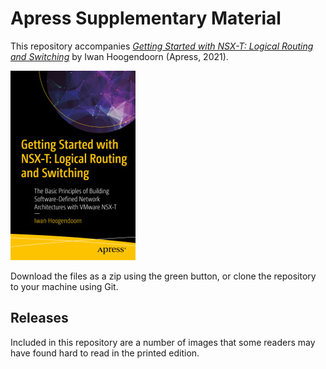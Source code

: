# Apress Supplementary Material

This repository accompanies [*Getting Started with NSX-T: Logical Routing and Switching*](https://www.apress.com/9781484267073) by Iwan Hoogendoorn (Apress, 2021).

[comment]: #cover
![Cover image](9781484267073.jpg)

Download the files as a zip using the green button, or clone the repository to your machine using Git.

## Releases

Included in this repository are a number of images that some readers may have found hard to read in the printed edition.
